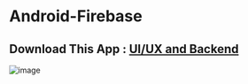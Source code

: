 # Android-Firebase
## Download This App : [UI/UX and Backend](https://github.com/imvickykumar999/Android-Firebase/blob/main/app-debug.apk)

![image](https://user-images.githubusercontent.com/50515418/138042410-cc617c89-28bb-4727-b780-6f0a6a80b5da.png)
